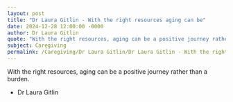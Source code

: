 ```yaml
---
layout: post
title: "Dr Laura Gitlin - With the right resources aging can be"
date: 2024-12-28 12:00:00 -0000
author: Dr Laura Gitlin
quote: "With the right resources, aging can be a positive journey rather than a burden."
subject: Caregiving
permalink: /Caregiving/Dr Laura Gitlin/Dr Laura Gitlin - With the right resources aging can be
---
```


With the right resources, aging can be a positive journey rather than a burden.

- Dr Laura Gitlin

